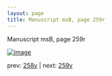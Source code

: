 ```yaml
---
layout: page
title: Manuscript msB, page 259r
---
```


Manuscript msB, page 259r

[![image](http://www.homermultitext.org/iipsrv?OBJ=IIP,1.0&FIF=/project/homer/pyramidal/deepzoom/hmt/vbbifolio/pending/vb_258v_259r.tif&WID=100&CVT=JPEG)](http://www.homermultitext.org/ict2/?urn=urn:cite2:hmt:vbbifolio.pending:vb_258v_259r)

prev:  [258v](../258v) | next:  [259v](../259v)

